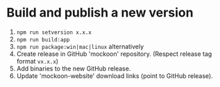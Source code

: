 # Build and publish a new version

1. `npm run setversion x.x.x`
2. `npm run build:app`
3. `npm run package:win|mac|linux` alternatively
4. Create release in GitHub 'mockoon' repository. (Respect release tag format `vx.x.x`)
5. Add binaries to the new GitHub release. 
6. Update 'mockoon-website' download links (point to GitHub release).
